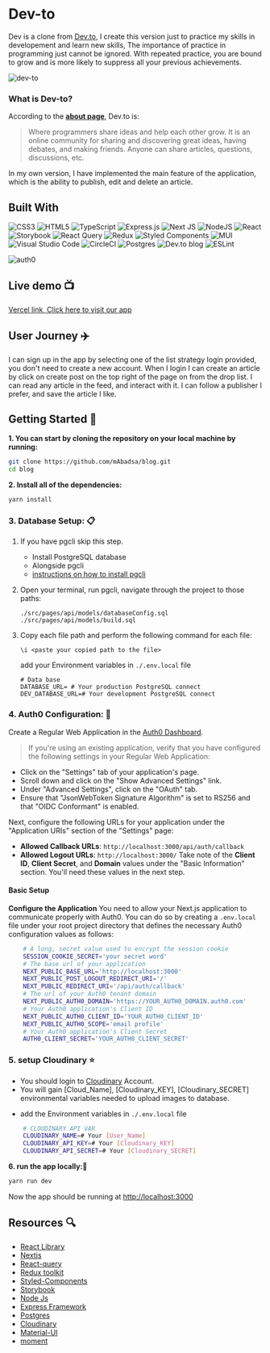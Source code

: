 # Dev-to

Dev is a clone from [Dev.to](https://dev.to), I create this version just to practice my skills in developement and learn new skills, The importance of practice in programming just cannot be ignored.
With repeated practice, you are bound to grow and is more likely to suppress all your previous achievements.

![dev-to](https://dev-to-uploads.s3.amazonaws.com/uploads/logos/resized_logo_UQww2soKuUsjaOGNB38o.png)

### What is Dev-to?

According to the **[about page](https://dev.to/about)**, Dev.to is:

> Where programmers share ideas and help each other grow. It is an online community for sharing and discovering great ideas, having debates, and making friends. Anyone can share articles, questions, discussions, etc.

In my own version, I have implemented the main feature of the application, which is the ability to publish, edit and delete an article.

## Built With

![CSS3](https://img.shields.io/badge/css3-%231572B6.svg?style=for-the-badge&logo=css3&logoColor=white) ![HTML5](https://img.shields.io/badge/html5-%23E34F26.svg?style=for-the-badge&logo=html5&logoColor=white) ![TypeScript](https://img.shields.io/badge/typescript-%23007ACC.svg?style=for-the-badge&logo=typescript&logoColor=white) ![Express.js](https://img.shields.io/badge/express.js-%23404d59.svg?style=for-the-badge&logo=express&logoColor=%2361DAFB) ![Next JS](https://img.shields.io/badge/Next-black?style=for-the-badge&logo=next.js&logoColor=white) ![NodeJS](https://img.shields.io/badge/node.js-6DA55F?style=for-the-badge&logo=node.js&logoColor=white) ![React](https://img.shields.io/badge/react-%2320232a.svg?style=for-the-badge&logo=react&logoColor=%2361DAFB) ![Storybook](https://img.shields.io/badge/-Storybook-FF4785?style=for-the-badge&logo=storybook&logoColor=white) ![React Query](https://img.shields.io/badge/-React%20Query-FF4154?style=for-the-badge&logo=react%20query&logoColor=white) ![Redux](https://img.shields.io/badge/redux-%23593d88.svg?style=for-the-badge&logo=redux&logoColor=white) ![Styled Components](https://img.shields.io/badge/styled--components-DB7093?style=for-the-badge&logo=styled-components&logoColor=white) ![MUI](https://img.shields.io/badge/MUI-%230081CB.svg?style=for-the-badge&logo=mui&logoColor=white) ![Visual Studio Code](https://img.shields.io/badge/Visual%20Studio%20Code-0078d7.svg?style=for-the-badge&logo=visual-studio-code&logoColor=white) ![CircleCI](https://img.shields.io/badge/circle%20ci-%23161616.svg?style=for-the-badge&logo=circleci&logoColor=white) ![Postgres](https://img.shields.io/badge/postgres-%23316192.svg?style=for-the-badge&logo=postgresql&logoColor=white) ![Dev.to blog](https://img.shields.io/badge/dev.to-0A0A0A?style=for-the-badge&logo=dev.to&logoColor=white) ![ESLint](https://img.shields.io/badge/ESLint-4B3263?style=for-the-badge&logo=eslint&logoColor=white)

![auth0](https://cdn.auth0.com/oss/badges/a0-badge-dark.png)

## Live demo :tv:

[Vercel link, Click here to visit our app](https://blog-sigma-steel.vercel.app/)

## User Journey :airplane:

I can sign up in the app by selecting one of the list strategy login provided, you don't need to create a new account.
When I login I can create an article by click on create post on the top right of the page on from the drop list.
I can read any article in the feed, and interact with it.
I can follow a publisher I prefer, and save the article I like.

## Getting Started 📣

**1. You can start by cloning the repository on your local machine by running:**

```sh
git clone https://github.com/mAbadsa/blog.git
cd blog
```

**2. Install all of the dependencies:**

```sh
yarn install
```

### **3. Database Setup: 📋**

1. If you have pgcli skip this step.

   - Install PostgreSQL database
   - Alongside pgcli
   - [instructions on how to install pgcli](https://www.pgcli.com/install)

2. Open your terminal, run pgcli, navigate through the project to those paths:

   ```
   ./src/pages/api/models/databaseConfig.sql
   ./src/pages/api/models/build.sql
   ```

3. Copy each file path and perform the following command for each file:

   ```
   \i <paste your copied path to the file>
   ```

   add your Environment variables in `./.env.local` file

   ```
   # Data base
   DATABASE_URL= # Your production PostgreSQL connect
   DEV_DATABASE_URL=# Your development PostgreSQL connect
   ```

### **4. Auth0 Configuration: 🔑**

Create a Regular Web Application in the [Auth0 Dashboard](https://auth0.auth0.com/u/login/identifier?state=hKFo2SBxam5uRWd1SzRBd3NpTEdVXzhLUGM1bUhaNXg5ZEhCSKFur3VuaXZlcnNhbC1sb2dpbqN0aWTZIEtqamluU3BRQ25qR01naHNBaTJ2NkhxQ1dkUVJuTUU1o2NpZNkgekVZZnBvRnpVTUV6aWxoa0hpbGNXb05rckZmSjNoQUk#/applications).

> If you're using an existing application, verify that you have configured the following settings in your Regular Web Application:

- Click on the "Settings" tab of your application's page.
- Scroll down and click on the "Show Advanced Settings" link.
- Under "Advanced Settings", click on the "OAuth" tab.
- Ensure that "JsonWebToken Signature Algorithm" is set to RS256 and that "OIDC Conformant" is enabled.

Next, configure the following URLs for your application under the "Application URIs" section of the "Settings" page:

- **Allowed Callback URLs**: `http://localhost:3000/api/auth/callback`
- **Allowed Logout URLs**: `http://localhost:3000/`
  Take note of the **Client ID**, **Client Secret**, and **Domain** values under the "Basic Information" section. You'll need these values in the next step.

#### Basic Setup

**Configure the Application**
You need to allow your Next.js application to communicate properly with Auth0. You can do so by creating a `.env.local` file under your root project directory that defines the necessary Auth0 configuration values as follows:

```sh
    # A long, secret value used to encrypt the session cookie
    SESSION_COOKIE_SECRET='your secret word'
    # The base url of your application
    NEXT_PUBLIC_BASE_URL='http://localhost:3000'
    NEXT_PUBLIC_POST_LOGOUT_REDIRECT_URI='/'
    NEXT_PUBLIC_REDIRECT_URI='/api/auth/callback'
    # The url of your Auth0 tenant domain
    NEXT_PUBLIC_AUTH0_DOMAIN='https://YOUR_AUTH0_DOMAIN.auth0.com'
    # Your Auth0 application's Client ID
    NEXT_PUBLIC_AUTH0_CLIENT_ID='YOUR_AUTH0_CLIENT_ID'
    NEXT_PUBLIC_AUTH0_SCOPE='email profile'
    # Your Auth0 application's Client Secret
    AUTH0_CLIENT_SECRET='YOUR_AUTH0_CLIENT_SECRET'
```

### **5. setup Cloudinary ⭐**

- You should login to [Cloudinary](https://cloudinary.com/) Account.
- You will gain [Cloud_Name], [Cloudinary_KEY], [Cloudinary_SECRET] environmental variables needed to upload images to database.

* add the Environment variables in `./.env.local` file

```sh
    # CLOUDINARY API VAR
    CLOUDINARY_NAME=# Your [User_Name]
    CLOUDINARY_API_KEY=# Your [Cloudinary_KEY]
    CLOUDINARY_API_SECRET=# Your [Cloudinary_SECRET]
```

**6. run the app locally:🔌**

```sh
yarn run dev
```

Now the app should be running at [http://localhost:3000](http://localhost:3000)

## Resources :mag:

- [React Library](https://reactjs.org/)
- [Nextjs](https://nextjs.o)
- [React-query](https://tanstack.com/query/v4/?from=reactQueryV3&original=https://react-query-v3.tanstack.com/)
- [Redux toolkit](https://redux-toolkit.js.org/)
- [Styled-Components](https://styled-components.com/)
- [Storybook](https://storybook.js.org/)
- [Node Js](https://nodejs.org/en/)
- [Express Framework](https://expressjs.com/)
- [Postgres](https://www.postgresql.org/)
- [Cloudinary](https://cloudinary.com/)
- [Material-UI](https://mui.com/)
- [moment](https://momentjs.com/)
